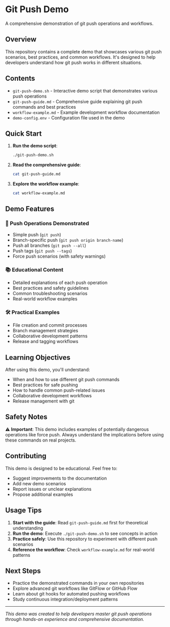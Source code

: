 # Git Push Demo

A comprehensive demonstration of git push operations and workflows.

## Overview

This repository contains a complete demo that showcases various git push scenarios, best practices, and common workflows. It's designed to help developers understand how git push works in different situations.

## Contents

- `git-push-demo.sh` - Interactive demo script that demonstrates various push operations
- `git-push-guide.md` - Comprehensive guide explaining git push commands and best practices
- `workflow-example.md` - Example development workflow documentation
- `demo-config.env` - Configuration file used in the demo

## Quick Start

1. **Run the demo script**:
   ```bash
   ./git-push-demo.sh
   ```

2. **Read the comprehensive guide**:
   ```bash
   cat git-push-guide.md
   ```

3. **Explore the workflow example**:
   ```bash
   cat workflow-example.md
   ```

## Demo Features

### 🚀 Push Operations Demonstrated
- Simple push (`git push`)
- Branch-specific push (`git push origin branch-name`)
- Push all branches (`git push --all`)
- Push tags (`git push --tags`)
- Force push scenarios (with safety warnings)

### 📚 Educational Content
- Detailed explanations of each push operation
- Best practices and safety guidelines
- Common troubleshooting scenarios
- Real-world workflow examples

### 🛠️ Practical Examples
- File creation and commit processes
- Branch management strategies
- Collaborative development patterns
- Release and tagging workflows

## Learning Objectives

After using this demo, you'll understand:
- When and how to use different git push commands
- Best practices for safe pushing
- How to handle common push-related issues
- Collaborative development workflows
- Release management with git

## Safety Notes

⚠️ **Important**: This demo includes examples of potentially dangerous operations like force push. Always understand the implications before using these commands on real projects.

## Contributing

This demo is designed to be educational. Feel free to:
- Suggest improvements to the documentation
- Add new demo scenarios
- Report issues or unclear explanations
- Propose additional examples

## Usage Tips

1. **Start with the guide**: Read `git-push-guide.md` first for theoretical understanding
2. **Run the demo**: Execute `./git-push-demo.sh` to see concepts in action
3. **Practice safely**: Use this repository to experiment with different push scenarios
4. **Reference the workflow**: Check `workflow-example.md` for real-world patterns

## Next Steps

- Practice the demonstrated commands in your own repositories
- Explore advanced git workflows like GitFlow or GitHub Flow
- Learn about git hooks for automated pushing workflows
- Study continuous integration/deployment patterns

---

*This demo was created to help developers master git push operations through hands-on experience and comprehensive documentation.*